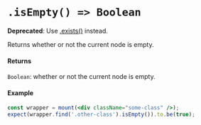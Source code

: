 # `.isEmpty() => Boolean`
**Deprecated**: Use [.exists()](exists.md) instead.

Returns whether or not the current node is empty.


#### Returns

`Boolean`: whether or not the current node is empty.



#### Example


```jsx
const wrapper = mount(<div className="some-class" />);
expect(wrapper.find('.other-class').isEmpty()).to.be(true);
```

